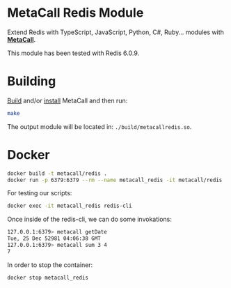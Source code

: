 # MetaCall Redis Module

Extend Redis with TypeScript, JavaScript, Python, C#, Ruby... modules with **[MetaCall](https://github.com/metacall/core)**.

This module has been tested with Redis 6.0.9.

# Building

[Build](https://github.com/metacall/core#6-build-system) and/or [install](https://github.com/metacall/core#41-installation) MetaCall and then run:

```sh
make
```

The output module will be located in: `./build/metacallredis.so`.

# Docker

```sh
docker build -t metacall/redis .
docker run -p 6379:6379 --rm --name metacall_redis -it metacall/redis
```

For testing our scripts:
```sh
docker exec -it metacall_redis redis-cli
```

Once inside of the redis-cli, we can do some invokations:
```sh
127.0.0.1:6379> metacall getDate
Tue, 25 Dec 52981 04:06:38 GMT
127.0.0.1:6379> metacall sum 3 4
7
```

In order to stop the container:
```sh
docker stop metacall_redis
```
